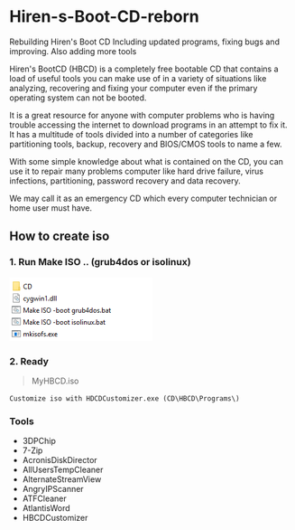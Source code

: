 # Hiren-s-Boot-CD-reborn
Rebuilding Hiren's Boot CD Including updated programs, fixing bugs and improving. Also adding more tools

Hiren's BootCD (HBCD) is a completely free bootable CD that contains a load of useful tools you can make use of in a variety of situations like analyzing, recovering and fixing your computer even if the primary operating system can not be booted.

It is a great resource for anyone with computer problems who is having trouble accessing the internet to download programs in an attempt to fix it. It has a multitude of tools divided into a number of categories like partitioning tools, backup, recovery and BIOS/CMOS tools to name a few.

With some simple knowledge about what is contained on the CD, you can use it to repair many problems computer like hard drive failure, virus infections, partitioning, password recovery and data recovery.

We may call it as an emergency CD which every computer technician or home user must have.


## How to create iso

### 1. Run Make ISO .. (grub4dos or isolinux)
![No Redeeemed Items](./img/screenshot-1.png)

### 2. Ready
> MyHBCD.iso

```
Customize iso with HDCDCustomizer.exe (CD\HBCD\Programs\)
```

### Tools
* 3DPChip
* 7-Zip
* AcronisDiskDirector
* AllUsersTempCleaner
* AlternateStreamView
* AngryIPScanner
* ATFCleaner
* AtlantisWord
* HBCDCustomizer
